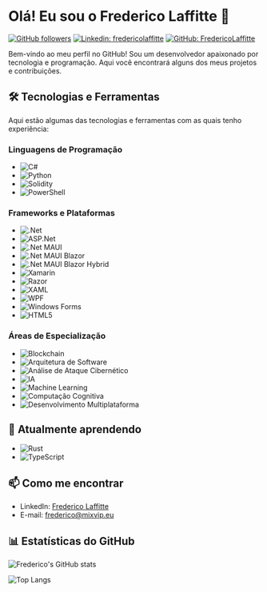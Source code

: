 # Olá! Eu sou o Frederico Laffitte 👋

[![GitHub followers](https://img.shields.io/github/followers/FredericoLaffitte?label=Follow&style=social)](https://github.com/FredericoLaffitte)
[![Linkedin: fredericolaffitte](https://img.shields.io/badge/-Frederico%20Laffitte-blue?style=flat-square&logo=Linkedin&logoColor=white&link=https://www.linkedin.com/in/fredericolaffitte/)](https://www.linkedin.com/in/fredericolaffitte/)
[![GitHub: FredericoLaffitte](https://img.shields.io/github/stars/FredericoLaffitte?affiliations=OWNER%2CCOLLABORATOR&style=social)](https://github.com/FredericoLaffitte)

Bem-vindo ao meu perfil no GitHub! Sou um desenvolvedor apaixonado por tecnologia e programação. Aqui você encontrará alguns dos meus projetos e contribuições.

## 🛠 Tecnologias e Ferramentas

Aqui estão algumas das tecnologias e ferramentas com as quais tenho experiência:

### Linguagens de Programação
- ![C#](https://img.shields.io/badge/-C%23-239120?logo=c-sharp&logoColor=white&style=flat)
- ![Python](https://img.shields.io/badge/-Python-3776AB?logo=python&logoColor=white&style=flat)
- ![Solidity](https://img.shields.io/badge/-Solidity-363636?logo=solidity&logoColor=white&style=flat)
- ![PowerShell](https://img.shields.io/badge/-PowerShell-5391FE?logo=powershell&logoColor=white&style=flat)

### Frameworks e Plataformas
- ![.Net](https://img.shields.io/badge/-.Net-512BD4?logo=dotnet&logoColor=white&style=flat)
- ![ASP.Net](https://img.shields.io/badge/-ASP.Net-512BD4?logo=dotnet&logoColor=white&style=flat)
- ![.Net MAUI](https://img.shields.io/badge/-.Net%20MAUI-512BD4?logo=dotnet&logoColor=white&style=flat)
- ![.Net MAUI Blazor](https://img.shields.io/badge/-.Net%20MAUI%20Blazor-512BD4?logo=blazor&logoColor=white&style=flat)
- ![.Net MAUI Blazor Hybrid](https://img.shields.io/badge/-.Net%20MAUI%20Blazor%20Hybrid-512BD4?logo=blazor&logoColor=white&style=flat)
- ![Xamarin](https://img.shields.io/badge/-Xamarin-3498DB?logo=xamarin&logoColor=white&style=flat)
- ![Razor](https://img.shields.io/badge/-Razor-512BD4?logo=razor&logoColor=white&style=flat)
- ![XAML](https://img.shields.io/badge/-XAML-0C54C2?logo=xaml&logoColor=white&style=flat)
- ![WPF](https://img.shields.io/badge/-WPF-512BD4?logo=dotnet&logoColor=white&style=flat)
- ![Windows Forms](https://img.shields.io/badge/-Windows%20Forms-0078D6?logo=windows&logoColor=white&style=flat)
- ![HTML5](https://img.shields.io/badge/-HTML5-E34F26?logo=html5&logoColor=white&style=flat)

### Áreas de Especialização
- ![Blockchain](https://img.shields.io/badge/-Blockchain-121D33?logo=blockchain&logoColor=white&style=flat)
- ![Arquitetura de Software](https://img.shields.io/badge/-Arquitetura%20de%20Software-007ACC?logo=architecture&logoColor=white&style=flat)
- ![Análise de Ataque Cibernético](https://img.shields.io/badge/-Análise%20de%20Ataque%20Cibernético-FF0000?logo=security&logoColor=white&style=flat)
- ![IA](https://img.shields.io/badge/-Inteligência%20Artificial-000000?logo=ai&logoColor=white&style=flat)
- ![Machine Learning](https://img.shields.io/badge/-Machine%20Learning-007ACC?logo=machine-learning&logoColor=white&style=flat)
- ![Computação Cognitiva](https://img.shields.io/badge/-Computação%20Cognitiva-007ACC?logo=azure&logoColor=white&style=flat)
- ![Desenvolvimento Multiplataforma](https://img.shields.io/badge/-Desenvolvimento%20Multiplataforma-FF6C37?logo=multiplatform&logoColor=white&style=flat)

## 🌱 Atualmente aprendendo

- ![Rust](https://img.shields.io/badge/-Rust-000000?logo=rust&logoColor=white&style=flat)
- ![TypeScript](https://img.shields.io/badge/-TypeScript-3178C6?logo=typescript&logoColor=white&style=flat)

## 📫 Como me encontrar

- LinkedIn: [Frederico Laffitte](https://www.linkedin.com/in/fredericolaffitte/)
- E-mail: frederico@mixvip.eu

## 📊 Estatísticas do GitHub

![Frederico's GitHub stats](https://github-readme-stats.vercel.app/api?username=FredericoLaffitte&show_icons=true&theme=dracula)

![Top Langs](https://github-readme-stats.vercel.app/api/top-langs/?username=FredericoLaffitte&layout=compact&theme=dracula)
